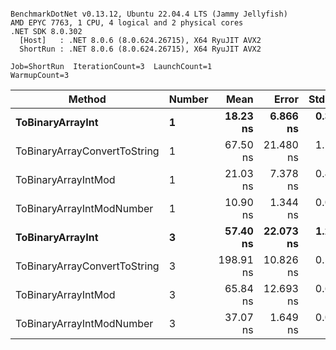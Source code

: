 ```

BenchmarkDotNet v0.13.12, Ubuntu 22.04.4 LTS (Jammy Jellyfish)
AMD EPYC 7763, 1 CPU, 4 logical and 2 physical cores
.NET SDK 8.0.302
  [Host]   : .NET 8.0.6 (8.0.624.26715), X64 RyuJIT AVX2
  ShortRun : .NET 8.0.6 (8.0.624.26715), X64 RyuJIT AVX2

Job=ShortRun  IterationCount=3  LaunchCount=1  
WarmupCount=3  

```
| Method                       | Number | Mean      | Error     | StdDev   | Min       | Max       | Gen0   | Allocated |
|----------------------------- |------- |----------:|----------:|---------:|----------:|----------:|-------:|----------:|
| **ToBinaryArrayInt**             | **1**      |  **18.23 ns** |  **6.866 ns** | **0.376 ns** |  **17.91 ns** |  **18.65 ns** | **0.0004** |      **32 B** |
| ToBinaryArrayConvertToString | 1      |  67.50 ns | 21.480 ns | 1.177 ns |  66.16 ns |  68.36 ns | 0.0011 |      96 B |
| ToBinaryArrayIntMod          | 1      |  21.03 ns |  7.378 ns | 0.404 ns |  20.60 ns |  21.41 ns | 0.0004 |      32 B |
| ToBinaryArrayIntModNumber    | 1      |  10.90 ns |  1.344 ns | 0.074 ns |  10.86 ns |  10.99 ns | 0.0004 |      32 B |
| **ToBinaryArrayInt**             | **3**      |  **57.40 ns** | **22.073 ns** | **1.210 ns** |  **56.44 ns** |  **58.76 ns** | **0.0011** |      **96 B** |
| ToBinaryArrayConvertToString | 3      | 198.91 ns | 10.826 ns | 0.593 ns | 198.26 ns | 199.42 ns | 0.0033 |     296 B |
| ToBinaryArrayIntMod          | 3      |  65.84 ns | 12.693 ns | 0.696 ns |  65.36 ns |  66.64 ns | 0.0011 |      96 B |
| ToBinaryArrayIntModNumber    | 3      |  37.07 ns |  1.649 ns | 0.090 ns |  36.97 ns |  37.13 ns | 0.0011 |      96 B |
